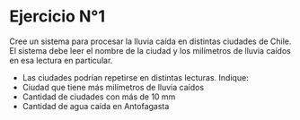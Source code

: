 # Ejercicio N°1

Cree un sistema para procesar la lluvia caída en distintas ciudades de Chile. El sistema debe leer el nombre de la
ciudad y los milímetros de lluvia caídos en esa lectura en particular.
* Las ciudades podrían repetirse en distintas lecturas. Indique:
* Ciudad que tiene más milímetros de lluvia caídos
* Cantidad de ciudades con más de 10 mm
* Cantidad de agua caída en Antofagasta
